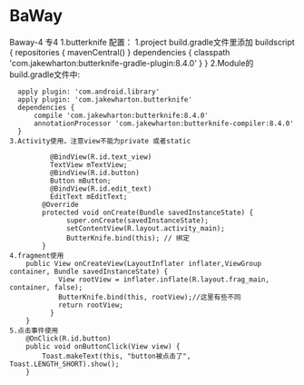 # BaWay

Baway-4 专4
1.butterknife
    配置：
    1.project build.gradle文件里添加
        buildscript {
          repositories {
            mavenCentral()
             }
          dependencies {
            classpath 'com.jakewharton:butterknife-gradle-plugin:8.4.0'
            }
        }
    2.Module的build.gradle文件中:

      apply plugin: 'com.android.library'
      apply plugin: 'com.jakewharton.butterknife'
      dependencies {
          compile 'com.jakewharton:butterknife:8.4.0'
          annotationProcessor 'com.jakewharton:butterknife-compiler:8.4.0'
      }
    3.Activity使用，注意view不能为private 或者static

              @BindView(R.id.text_view)
              TextView mTextView;
              @BindView(R.id.button)
              Button mButton;
              @BindView(R.id.edit_text)
              EditText mEditText;
            @Override
            protected void onCreate(Bundle savedInstanceState) {
                  super.onCreate(savedInstanceState);
                  setContentView(R.layout.activity_main);
                  ButterKnife.bind(this); // 绑定
            }
    4.fragment使用
        public View onCreateView(LayoutInflater inflater,ViewGroup container, Bundle savedInstanceState) {
                View rootView = inflater.inflate(R.layout.frag_main, container, false);
                ButterKnife.bind(this, rootView);//这里有些不同
                return rootView;
              }
        }
    5.点击事件使用
        @OnClick(R.id.button)
        public void onButtonClick(View view) {
            Toast.makeText(this, "button被点击了", Toast.LENGTH_SHORT).show();
        }
